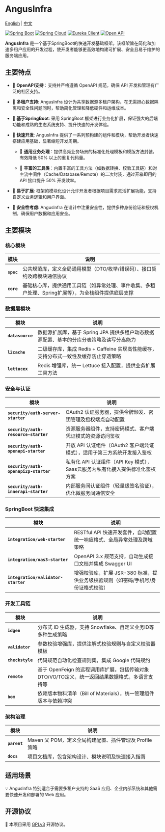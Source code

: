 # AngusInfra

[English](README_en.md) | [中文](README.md)

[![Spring Boot](https://img.shields.io/badge/Spring%20Boot-3.4.0-brightgreen)](https://spring.io/projects/spring-boot)
[![Spring Cloud](https://img.shields.io/badge/Spring%20Cloud-4.2.0-green)](https://spring.io/projects/spring-cloud)
[![Eureka Client](https://img.shields.io/badge/Eureka%20Client-2.0.4-lightgrey)](https://spring.io/projects/spring-cloud-netflix)
[![Open API](https://img.shields.io/badge/Open%20API-3.0.1-blue)](https://swagger.io/specification/)

**AngusInfra** 是一个基于SpringBoot的快速开发基础框架。该框架旨在简化和加速多租户应用的开发过程，使开发者能够更高效地构建可扩展、安全且易于维护的服务端应用。

## 主要特点

- 🌟 **OpenAPI支持**：支持并严格遵循 OpenAPI 规范，确保 API 开发和管理有广泛的社区支持。

- 🌟 **多租户支持**: AngusInfra 设计为共享数据源多租户架构，在无需担心数据隔离和安全性问题同时，帮助简化管理和降低硬件和运维成本。

- 🌟 **基于SpringBoot**: 采用 SpringBoot 框架进行业务化扩展，保证强大的后端功能和成熟的生态系统支持、提升快速的开发体验。

- 🌟 **快速开发**: AngusInfra 提供了一系列预构建的组件和模块，帮助开发者快速搭建应用基础，显著缩短开发周期。

  - 🚀 **通用业务处理**：提供高频业务场景的标准化处理模板和模版方法封装，有效降低 50% 以上的重复代码量。

  - 🚀 **丰富的工具类**：内置丰富的工具方法（如数据转换、校验工具链）和对主流中间件（Cache/Database/Remote）的二次封装，通过开箱即用的 API 接口提升 50% 开发效率。

- 🌟 **易于扩展**: 框架的模块化设计允许开发者根据项目需求灵活扩展功能，支持自定义业务逻辑和用户界面。

- 🌟 **安全性考虑**: AngusInfra 在设计中注重安全性，提供多种身份验证和授权机制，确保用户数据和应用安全。

## 主要模块

### **核心模块**
| 模块 | 说明                                                    |  
|------|-------------------------------------------------------|  
| **`spec`** | 公共规范库，定义全局通用模型（DTO/枚举/错误码）、接口契约及跨模块通信协议               |  
| **`core`** | 基础核心库，提供通用工具链（如异常处理、事件收集、多租户处理、Spring扩展等），为全栈组件提供底层支撑 |  

### **数据层模块**
| 模块 | 说明                                                  |  
|------|-----------------------------------------------------|  
| **`datasource`** | 数据源扩展库，基于 Spring JPA 提供多租户动态数据源配置、基本的分库分表策略及读写分离能力  |  
| **`l2cache`** | 二级缓存库，集成 Redis + Caffeine 实现高性能缓存，支持分布式一致性及缓存防止穿透策略 |  
| **`lettucex`** | Redis 增强库，统一 Lettuce 接入配置，提供业务扩展工具方法                |  

### **安全与认证**
| 模块 | 说明                                              |  
|------|-------------------------------------------------|  
| **`security/auth-server-starter`** | OAuth2 认证服务器，提供令牌颁发、密钥管理及授权端点自动配置               |  
| **`security/auth-resource-starter`** | 资源服务器组件，支持密码模式、客户端凭证模式的资源访问鉴权                   |  
| **`security/auth-openapi-starter`** | 开放 API 认证组件（OAuth2 客户端凭证模式），适用于第三方系统开发接入鉴权      |  
| **`security/auth-openapi2p-starter`** | 私有化 API 认证组件（API Key 模式），Saas云服务为私有化接入提供标准化鉴权方案 |  
| **`security/auth-innerapi-starter`** | 内部服务间认证组件（轻量级签名验证），优化微服务间通信安全                   |  

### **SpringBoot 快速集成**
| 模块 | 说明                                                        |  
|------|-----------------------------------------------------------|  
| **`integration/web-starter`** | RESTful API 快速开发套件，自动配置统一响应格式、全局异常处理及跨域策略                 |  
| **`integration/oas3-starter`** | OpenAPI 3.x 规范支持，自动生成接口文档并集成 Swagger UI                   |  
| **`integration/validator-starter`** | 增强校验库，扩展 JSR-380 标准，提供业务级校验规则（如密码/手机号/身份证格式校验）            |  

### **开发工具链**
| 模块 | 说明                                        |  
|------|-------------------------------------------|  
| **`idgen`** | 分布式 ID 生成器，支持 Snowflake、自定义业务ID等多种生成策略    |  
| **`validator`** | 参数校验增强库，提供注解式校验规则与自定义校验器模板                |  
| **`checkstyle`** | 代码规范自动化检查规则集，集成 Google 代码规约               |  
| **`remote`** | 基于 OpenFeign 的远程调用库扩展，包括传输对象DTO/VO/TO定义，统一返回结果数据格式，多语言支持等 |  
| **`bom`** | 依赖版本物料清单（Bill of Materials），统一管理组件版本与依赖冲突 |  

### **架构治理**
| 模块 | 说明 |  
|------|------|  
| **`parent`** | Maven 父 POM，定义全局构建配置、插件管理及 Profile 策略 |  
| **`docs`** | 项目文档库，包含架构设计、模块说明及快速接入指南 |  

## 适用场景

💡 AngusInfra 特别适合于需要多租户支持的 SaaS 应用、企业内部系统和其他需要快速开发和部署的 Web 应用。

## 开源协议

📜 本项目采用 [GPLv3](https://www.gnu.org/licenses/gpl-3.0.html) 开源协议。


